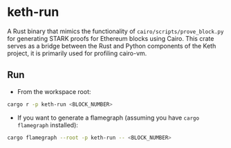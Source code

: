 # keth-run

A Rust binary that mimics the functionality of `cairo/scripts/prove_block.py`
for generating STARK proofs for Ethereum blocks using Cairo. This crate serves
as a bridge between the Rust and Python components of the Keth project, it is
primarily used for profiling cairo-vm.

## Run

- From the workspace root:

```bash
cargo r -p keth-run <BLOCK_NUMBER>
```

- If you want to generate a flamegraph (assuming you have `cargo flamegraph`
  installed):

```bash
cargo flamegraph --root -p keth-run -- <BLOCK_NUMBER>
```
